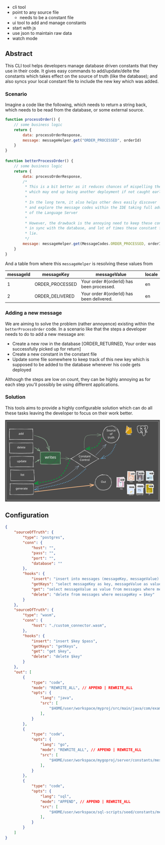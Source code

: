 - cli tool
- point to any source file 
    - needs to be a constant file
- ui tool to add and manage constants
- start with js
- use json to maintain raw data
- watch mode

## Abstract

This CLI tool helps developers manage database driven constants that they use in their code. It gives easy commands to add/update/delte the constants which takes effect on the source of truth (like the database); and also syncs your local constant file to include the new key which was added.

### Scenario

Imagine a code like the following, which needs to return a string back, which needs to be read from the database, or some external source.


```javascript
function processOrder() {
    // some business logic
    return {
        data: processOrderResponse,
        message: messageHelper.get("ORDER_PROCESSED", orderId)
    }
}

function betterProcessOrder() {
    // some business logic
    return {
        data: processOrderResponse,
        /* 
         * This is a bit better as it reduces chances of mispelling the key 
         * which may end up being another deployment if not caught early on
         *
         * In the long term, it also helps other devs easily discover 
         * and explore the message codes within the IDE taking full advantage 
         * of the Language Server
         * 
         * However, the drawback is the annoying need to keep these constant files
         * in sync with the database, and lot of times these constant files may
         * lie.
         */
        message: messageHelper.get(MessageCodes.ORDER_PROCESSED, orderId)
    }
}
```


And a table from where this `messageHelper` is resolving these values from

| messageId | messageKey      | messageValue                              | locale |
|-----------|-----------------|-------------------------------------------|--------|
| 1         | ORDER_PROCESSED | Your order #{orderId} has been processed. | en     |
| 2         | ORDER_DELIVERED | Your order #{orderId} has been delivered. | en     |

### Adding a new message

We are aiming to solve the problem (rather annoyence) existing within the `betterProcessOrder` code.
In a scenario like that the steps a developer needs to do to add a new message are:

- Create a new row in the database [ORDER_RETURNED, Your order was successfully picked up for return]
- Create a new constant in the constant file 
- Update some file somewhere to keep track of this new key which is supposed to be added to the database whenever his code gets deployed 

Although the steps are low on count, they can be highly annoying as for each step you'll possibly be using different applications.

### Solution

This tools aims to provide a highly configurable solution which can do all these tasks leaving the developer to focus on their work better. 

![Rough Architecture](./docs/images/Untitled-2023-06-11-1310.svg)


## Configuration

```json
{
    "sourceOfTruth": {
        "type": "postgres",
        "conn": {
            "host": "",
            "pass": "",
            "port": "",
            "database": ""
        },
        "hooks": {
            "insert": "insert into messages (messageKey, messageValue) values ($key, $value)", 
            "getKeys": "select messageKey as key, messageValue as value from messages",
            "get": "select messageValue as value from messages where messageKey = $key",
            "delete": "delete from messages where messageKey = $key"
        }
    },
    "sourceOfTruth": {
        "type": "wasm",
        "conn": {
            "host": "./custom_connector.wasm",
        },
        "hooks": {
            "insert": "insert $key $pass", 
            "getKeys": "getKeys",
            "get": "get $key",
            "delete": "delete $key"
        }
    },
    "out": [
        {
            "type": "code",
            "mode": "REWRITE_ALL", // APPEND | REWRITE_ALL
            "opts": {
                "lang": "java",
                "src": [
                    "$HOME/user/workspace/myproj/src/main/java/com/example/myapp/constants/MessageCodes.java",
                ],
            }
        },
        {
            "type": "code",
            "opts": {
                "lang": "go",
                "mode": "REWRITE_ALL", // APPEND | REWRITE_ALL
                "src": [
                    "$HOME/user/workspace/mygoproj/server/constants/messageCodes.go",
                ],
            }
        },
        {
            "type": "code",
            "opts": {
                "lang": "sql",
                "mode": "APPEND", // APPEND | REWRITE_ALL
                "src": [
                    "$HOME/user/workspace/sql-scripts/seed/constants/message-codes.sql",
                ],
            }
        }
    ]
}
```


